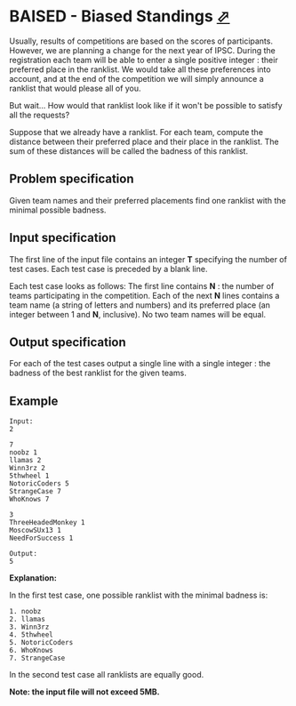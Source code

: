 # BAISED - Biased Standings [⬀](http://www.spoj.com/problems/BAISED/)

Usually, results of competitions are based on the scores of participants. However, we are planning a change for the next year of IPSC. During the registration each team will be able to enter a single positive integer : their preferred place in the ranklist. We would take all these preferences into account, and at the end of the competition we will simply announce a ranklist that would please all of you.

But wait... How would that ranklist look like if it won't be possible to satisfy all the requests?

Suppose that we already have a ranklist. For each team, compute the distance between their preferred place and their place in the ranklist. The sum of these distances will be called the badness of this ranklist.

## Problem specification

Given team names and their preferred placements find one ranklist with the minimal possible badness.

## Input specification

The first line of the input file contains an integer **T** specifying the number of test cases. Each test case is preceded by a blank line.

Each test case looks as follows: The first line contains **N** : the number of teams participating in the competition. Each of the next **N** lines contains a team name (a string of letters and numbers) and its preferred place (an integer between 1 and **N**, inclusive). No two team names will be equal.

## Output specification

For each of the test cases output a single line with a single integer : the badness of the best ranklist for the given teams.

## Example

```
Input:
2

7
noobz 1
llamas 2
Winn3rz 2
5thwheel 1
NotoricCoders 5
StrangeCase 7
WhoKnows 7

3
ThreeHeadedMonkey 1
MoscowSUx13 1
NeedForSuccess 1

Output:
5
```

**Explanation:**

In the first test case, one possible ranklist with the minimal badness is:

```
1. noobz
2. llamas
3. Winn3rz
4. 5thwheel
5. NotoricCoders
6. WhoKnows
7. StrangeCase
```

In the second test case all ranklists are equally good.

**Note: the input file will not exceed 5MB.**
